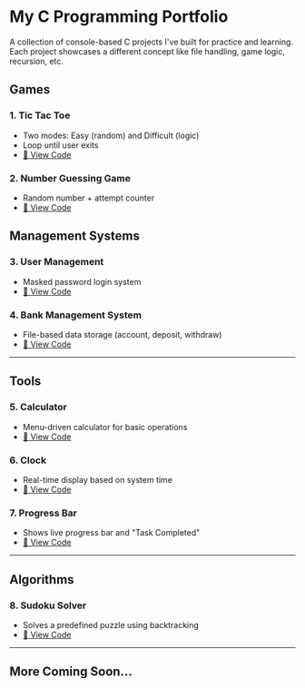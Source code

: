# My C Programming Portfolio

A collection of console-based C projects I've built for practice and learning. Each project showcases a different concept like file handling, game logic, recursion, etc.

## Games
### 1. Tic Tac Toe
- Two modes: Easy (random) and Difficult (logic)
- Loop until user exits
- [🔗 View Code](https://github.com/amaan483/tictactoe-c)

### 2. Number Guessing Game
- Random number + attempt counter
- [🔗 View Code](https://github.com/amaan483/number-guessing--game--c)

## Management Systems

### 3. User Management
- Masked password login system
- [🔗 View Code](https://github.com/amaan483/user-management-system-c)

### 4. Bank Management System
- File-based data storage (account, deposit, withdraw)
- [🔗 View Code](https://github.com/amaan483/bank-management-system-c)

---
## Tools

### 5. Calculator
- Menu-driven calculator for basic operations
- [🔗 View Code](https://github.com/amaan483/calculator-c)

### 6. Clock
- Real-time display based on system time
- [🔗 View Code](https://github.com/amaan483/digital-clock-c)

### 7. Progress Bar
- Shows live progress bar and "Task Completed"
- [🔗 View Code](https://github.com/amaan483/progress-bar-c)

---

## Algorithms

### 8. Sudoku Solver
- Solves a predefined puzzle using backtracking
- [🔗 View Code](https://github.com/amaan483/sudoku-c)

---

## More Coming Soon...

